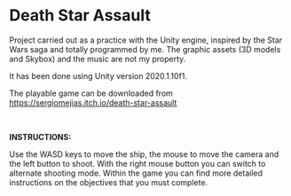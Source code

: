 # Death Star Assault
 Project carried out as a practice with the Unity engine, inspired by the Star Wars saga and totally programmed by me. The graphic assets (3D models and Skybox) and the music are not my property.

It has been done using Unity version 2020.1.10f1.

The playable game can be downloaded from https://sergiomejias.itch.io/death-star-assault

<br/>

**INSTRUCTIONS:**

Use the WASD keys to move the ship, the mouse to move the camera and the left button to shoot. With the right mouse button you can switch to alternate shooting mode. Within the game you can find more detailed instructions on the objectives that you must complete.
